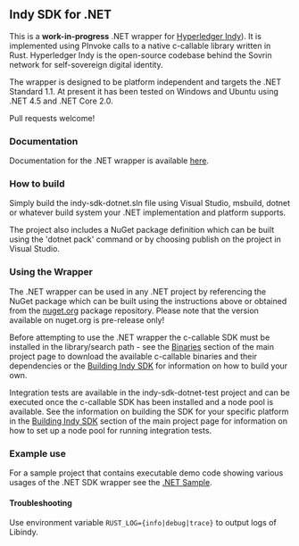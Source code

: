 ## Indy SDK for .NET

This is a **work-in-progress** .NET wrapper for [ Hyperledger Indy](https://www.hyperledger.org/projects/hyperledger-indy)). It is implemented using PInvoke calls to a native c-callable library written in Rust. 
Hyperledger Indy is the open-source codebase behind the Sovrin network for self-sovereign digital identity.

The wrapper is designed to be platform independent and targets the .NET Standard 1.1. At present it has been tested on Windows and Ubuntu using .NET 4.5 and .NET Core 2.0.

Pull requests welcome!

### Documentation

Documentation for the .NET wrapper is available [here](http://hyperledger.github.io/indy-sdk/wrappers/dotnet/docs/index.html).

### How to build

Simply build the indy-sdk-dotnet.sln file using Visual Studio, msbuild, dotnet or whatever build system your .NET implementation and platform supports.  

The project also includes a NuGet package definition which can be built using the 'dotnet pack' command or by choosing publish on the project in Visual Studio.

### Using the Wrapper

The .NET wrapper can be used in any .NET project by referencing the NuGet package which can be built using the instructions above or obtained from the 
[nuget.org](https://www.nuget.org/packages/Hyperledger.Indy.Sdk) package repository.  Please note that the version available on nuget.org is pre-release only! 

Before attempting to use the .NET wrapper the c-callable SDK must be installed in the library/search path - see the [Binaries](../../README.md#binaries) section of the main project page to download 
the available c-callable binaries and their dependencies or the [Building Indy SDK](../../README.md#building-indy-sdk) for information on how to build your own.

Integration tests are available in the indy-sdk-dotnet-test project and can be executed once the c-callable SDK has been installed and a node pool is available.  See the information on building
the SDK for your specific platform in the [Building Indy SDK](../../README.md#building-indy-sdk) section of the main project page for information on how to set up a node pool for running integration tests.
 
### Example use

For a sample project that contains executable demo code showing various usages of the .NET SDK wrapper see the [.NET Sample](../../samples/dotnet/README.md).

#### Troubleshooting
Use environment variable `RUST_LOG={info|debug|trace}` to output logs of Libindy.
